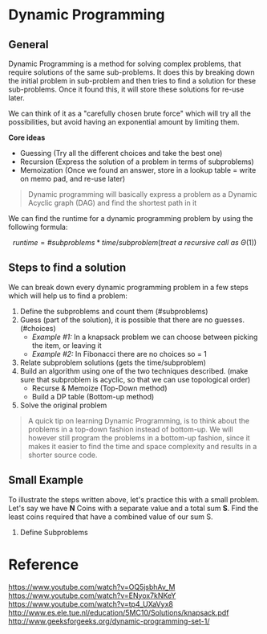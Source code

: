 # Dynamic Programming
## General
Dynamic Programming is a method for solving complex problems, that require solutions of the same sub-problems. It does this by breaking down the initial problem in sub-problem and then tries to find a solution for these sub-problems. Once it found this, it will store these solutions for re-use later.

We can think of it as a "carefully chosen brute force" which will try all the possibilities, but avoid having an exponential amount by limiting them.

**Core ideas**
* Guessing (Try all the different choices and take the best one)
* Recursion (Express the solution of a problem in terms of subproblems)
* Memoization (Once we found an answer, store in a lookup table = write on memo pad, and re-use later)

> Dynamic programming will basically express a problem as a Dynamic Acyclic graph (DAG) and find the shortest path in it

We can find the runtime for a dynamic programming problem by using the following formula:

$$runtime = \#subproblems * time/subproblem (treat~a~recursive~call~as~Θ(1))$$

## Steps to find a solution
We can break down every dynamic programming problem in a few steps which will help us to find a problem:
1. Define the subproblems and count them (#subproblems)
2. Guess (part of the solution), it is possible that there are no guesses. (#choices)
    * *Example #1:* In a knapsack problem we can choose between picking the item, or leaving it
    * *Example #2:* In Fibonacci there are no choices so = 1
3. Relate subproblem solutions (gets the time/subproblem)
4. Build an algorithm using one of the two techniques described. (make sure that subproblem is acyclic, so that we can use topological order)
    * Recurse & Memoize (Top-Down method)
    * Build a DP table (Bottom-up method)
5. Solve the original problem

> A quick tip on learning Dynamic Programming, is to think about the problems in a top-down fashion instead of bottom-up. We will however still program the problems in a bottom-up fashion, since it makes it easier to find the time and space complexity and results in a shorter source code.

## Small Example
To illustrate the steps written above, let's practice this with a small problem. Let's say we have **N** Coins with a separate value and a total sum **S**. Find the least coins required that have a combined value of our sum S.

1. Define Subproblems<br />


# Reference
https://www.youtube.com/watch?v=OQ5jsbhAv_M<br />
https://www.youtube.com/watch?v=ENyox7kNKeY<br />
https://www.youtube.com/watch?v=tp4_UXaVyx8<br />
http://www.es.ele.tue.nl/education/5MC10/Solutions/knapsack.pdf<br />
http://www.geeksforgeeks.org/dynamic-programming-set-1/